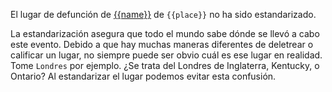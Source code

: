 El lugar de defunción de [{{name}}](https://familysearch.org/tree/person/{{pid}}/details) de `{{place}}` no ha sido estandarizado.

La estandarización asegura que todo el mundo sabe dónde se llevó a cabo este evento.
Debido a que hay muchas maneras diferentes de deletrear o calificar un lugar, no siempre puede ser obvio cuál es ese lugar en realidad.
Tome `Londres` por ejemplo. ¿Se trata del Londres de Inglaterra, Kentucky, o Ontario?
Al estandarizar el lugar podemos evitar esta confusión.